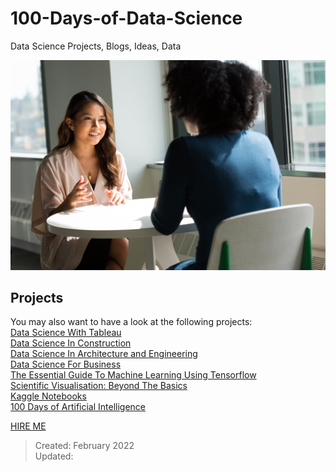# 100-Days-of-Data-Science
Data Science Projects, Blogs, Ideas, Data

![](https://github.com/natnew/100-Days-of-Data-Science/blob/main/christina-wocintechchat-com-eF7HN40WbAQ-unsplash.jpg)

## Projects
You may also want to have a look at the following projects:<br>
[Data Science With Tableau](https://github.com/natnew/Data-Science-With-Tableau)<br>
[Data Science In Construction](https://github.com/natnew/Data-Science-in-Construction)<br>
[Data Science In Architecture and Engineering](https://github.com/natnew/Data-Science-In-Architecture-And-Engineering/blob/main/README.md)<br>
[Data Science For Business](https://github.com/natnew/Data-Science-For-Business/blob/main/README.md)<br>
[The Essential Guide To Machine Learning Using Tensorflow](https://medium.com/@natashanewbold/the-essential-guide-to-machine-learning-using-tensorflow-430c25806d3c)<br>
[Scientific Visualisation: Beyond The Basics](https://medium.com/@natashanewbold/scientific-visualisation-beyond-the-basics-8eaa378fa0d5)<br>
[Kaggle Notebooks](https://github.com/natnew/Kaggle-Portfolio)<br>
[100 Days of Artificial Intelligence](https://github.com/natnew/100-Days-of-artificial-intelligence/blob/main/README.md)<br>

[HIRE ME](https://www.linkedin.com/in/natasha-newbold/)<br>

 
> Created: February 2022 <br>
> Updated: <br>


